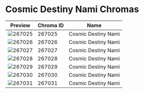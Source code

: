 # Cosmic Destiny Nami Chromas



| Preview | Chroma ID | Name |
|---------|-----------|------|
| ![267025](https://raw.communitydragon.org/latest/plugins/rcp-be-lol-game-data/global/default/v1/champion-chroma-images/267/267025.png) | 267025 | Cosmic Destiny Nami |
| ![267026](https://raw.communitydragon.org/latest/plugins/rcp-be-lol-game-data/global/default/v1/champion-chroma-images/267/267026.png) | 267026 | Cosmic Destiny Nami |
| ![267027](https://raw.communitydragon.org/latest/plugins/rcp-be-lol-game-data/global/default/v1/champion-chroma-images/267/267027.png) | 267027 | Cosmic Destiny Nami |
| ![267028](https://raw.communitydragon.org/latest/plugins/rcp-be-lol-game-data/global/default/v1/champion-chroma-images/267/267028.png) | 267028 | Cosmic Destiny Nami |
| ![267029](https://raw.communitydragon.org/latest/plugins/rcp-be-lol-game-data/global/default/v1/champion-chroma-images/267/267029.png) | 267029 | Cosmic Destiny Nami |
| ![267030](https://raw.communitydragon.org/latest/plugins/rcp-be-lol-game-data/global/default/v1/champion-chroma-images/267/267030.png) | 267030 | Cosmic Destiny Nami |
| ![267031](https://raw.communitydragon.org/latest/plugins/rcp-be-lol-game-data/global/default/v1/champion-chroma-images/267/267031.png) | 267031 | Cosmic Destiny Nami |
